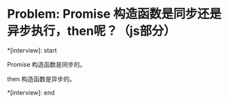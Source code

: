 # Problem: Promise 构造函数是同步还是异步执行，then呢？（js部分）

*[interview]: start

Promise 构造函数是同步的。

then 构造函数是异步的。


*[interview]: end
